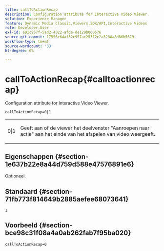 ```yaml
---
title: callToActionRecap
description: Configuration attribute for Interactive Video Viewer.
solution: Experience Manager
feature: Dynamic Media Classic,Viewers,SDK/API,Interactive Videos
role: Developer,User
exl-id: a91c957f-5ad2-4022-afde-de129b060576
source-git-commit: 17556c64af32c957ac25312e2a3288a8d86b5679
workflow-type: tm+mt
source-wordcount: '33'
ht-degree: 6%

---
```


# callToActionRecap{#calltoactionrecap}

Configuration attribute for Interactive Video Viewer.

`callToActionRecap=0|1`

<table id="table_441553CD34C94A58A9D7CBF772DEDDB6"> 
 <tbody> 
  <tr> 
   <td colname="col1"> <p> <span class="codeph"> 0|1</span> </p> </td> 
   <td colname="col2"> <p> Geeft aan of de viewer het deelvenster "Aanroepen naar actie" aan het einde van het afspelen van video weergeeft. </p> </td> 
  </tr> 
 </tbody> 
</table>

## Eigenschappen {#section-1e637b22e8a44d759d588e47576891e6}

Optioneel.

## Standaard {#section-71fb773f814649b2885aefee68073641}

`1`

## Voorbeeld {#section-bce98c31f08a4a0ab262fab7f95ba020}

```
callToActionRecap=0
```

